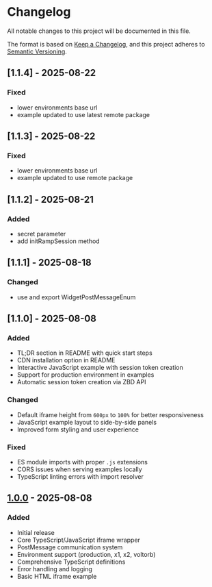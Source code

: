 # Changelog
All notable changes to this project will be documented in this file.

The format is based on [Keep a Changelog](https://keepachangelog.com/en/1.0.0/),
and this project adheres to [Semantic Versioning](https://semver.org/spec/v2.0.0.html).

## [1.1.4] - 2025-08-22
### Fixed
- lower environments base url
- example updated to use latest remote package

## [1.1.3] - 2025-08-22
### Fixed
- lower environments base url
- example updated to use remote package

## [1.1.2] - 2025-08-21
### Added
- secret parameter
- add initRampSession method

## [1.1.1] - 2025-08-18
### Changed
- use and export WidgetPostMessageEnum

## [1.1.0] - 2025-08-08
### Added
- TL;DR section in README with quick start steps
- CDN installation option in README
- Interactive JavaScript example with session token creation
- Support for production environment in examples
- Automatic session token creation via ZBD API

### Changed
- Default iframe height from `600px` to `100%` for better responsiveness
- JavaScript example layout to side-by-side panels
- Improved form styling and user experience

### Fixed
- ES module imports with proper `.js` extensions
- CORS issues when serving examples locally
- TypeScript linting errors with import resolver

## [1.0.0] - 2025-08-08
### Added
- Initial release
- Core TypeScript/JavaScript iframe wrapper
- PostMessage communication system
- Environment support (production, x1, x2, voltorb)
- Comprehensive TypeScript definitions
- Error handling and logging
- Basic HTML iframe example

[Unreleased]: https://github.com/zbdpay/ramp-ts/compare/v1.0.0...HEAD
[1.0.0]: https://github.com/zbdpay/ramp-ts/releases/tag/v1.0.0
